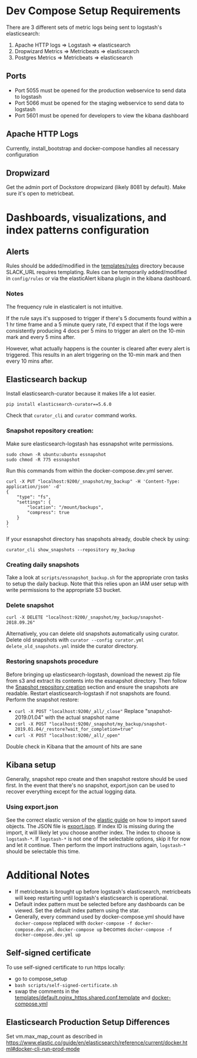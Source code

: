 # Dev Compose Setup Requirements
There are 3 different sets of metric logs being sent to logstash's elasticsearch:
1. Apache HTTP logs => Logstash => elasticsearch
2. Dropwizard Metrics => Metricbeats => elasticsearch
3. Postgres Metrics => Metricbeats => elasticsearch

## Ports
- Port 5055 must be opened for the production webservice to send data to logstash
- Port 5066 must be opened for the staging webservice to send data to logstash
- Port 5601 must be opened for developers to view the kibana dashboard

## Apache HTTP Logs

Currently, install\_bootstrap and docker-compose handles all necessary configuration

<!-- Long term, will likely move to AWS RDS, making postgres setup simpler
## Postgres

Setup is unlikely required if metricbeats and postgres are on the same docker network.  If it isn't, ensure that `/etc/postgresql/9.6/main/pg_hba.conf` allows the requests.
Additionally, if pg\_stat\_statements are required, `shared_preload_libraries = 'pg_stat_statements'` needs to be added to the `/etc/postgresql/9.6/main/postgresql.conf` file.
-->

## Dropwizard

Get the admin port of Dockstore dropwizard (likely 8081 by default).  Make sure it's open to metricbeat.

# Dashboards, visualizations, and index patterns configuration

## Alerts

Rules should be added/modified in the [templates/rules](templates/rules) directory because SLACK\_URL requires templating. Rules can be temporarily added/modified in `config/rules` or via the elasticAlert kibana plugin in the kibana dashboard.

### Notes

The frequency rule in elasticalert is not intuitive.

If the rule says it's supposed to trigger if there's 5 documents found within a 1 hr time frame and a 5 minute query rate, I'd expect that if the logs were consistently producing 4 docs per 5 mins to trigger an alert on the 10-min mark and every 5 mins after.

However, what actually happens is the counter is cleared after every alert is triggered.  This results in an alert triggering on the 10-min mark and then every 10 mins after.


## Elasticsearch backup
Install elasticsearch-curator because it makes life a lot easier.
```
pip install elasticsearch-curator==5.6.0
``` 
Check that `curator_cli` and `curator` command works.

### Snapshot repository creation:
Make sure elasticsearch-logstash has essnapshot write permissions. 
```
sudo chown -R ubuntu:ubuntu essnapshot
sudo chmod -R 775 essnapshot
```
Run this commands from within the docker-compose.dev.yml server.
```
curl -X PUT "localhost:9200/_snapshot/my_backup" -H 'Content-Type: application/json' -d'
{
    "type": "fs",
    "settings": {
        "location": "/mount/backups",
        "compress": true
    }
}
'
```
If your essnapshot directory has snapshots already, double check by using:
```
curator_cli show_snapshots --repository my_backup
```

### Creating daily snapshots

Take a look at `scripts/essnapshot_backup.sh` for the appropriate cron tasks to setup the daily backup. Note that this relies upon an IAM user setup with write permissions to the appropriate S3 bucket. 

### Delete snapshot
`curl -X DELETE "localhost:9200/_snapshot/my_backup/snapshot-2018.09.26"`

Alternatively, you can delete old snapshots automatically using curator.  Delete old snapshots with `curator --config curator.yml delete_old_snapshots.yml` inside the curator directory.


### Restoring snapshots procedure
Before bringing up elasticsearch-logstash, download the newest zip file from s3 and extract its contents into the essnapshot directory. Then follow the [Snapshot repository creation](#snapshot-repository-creation) section and ensure the snapshots are readable.  Restart elasticsearch-logstash if not snapshots are found.  Perform the snapshot restore:
- `curl -X POST "localhost:9200/_all/_close"`
Replace "snapshot-2019.01.04" with the actual snapshot name
- `curl -X POST "localhost:9200/_snapshot/my_backup/snapshot-2019.01.04/_restore?wait_for_completion=true"`
- `curl -X POST "localhost:9200/_all/_open"`

Double check in Kibana that the amount of hits are sane

## Kibana setup
Generally, snapshot repo create and then snapshot restore should be used first.  In the event that there's no snapshot, export.json can be used to recover everything except for the actual logging data.

### Using export.json
See the correct elastic version of the [elastic guide](https://www.elastic.co/guide/en/kibana/current/managing-saved-objects.html#_import_objects) on how to import saved objects.  The JSON file is [export.json](export.json).  If index ID is missing during the import, it will likely let you choose another index.  The index to choose is `logstash-*`.  If `logstash-*` is not one of the selectable options, skip it for now and let it continue.  Then perform the import instructions again, `logstash-*` should be selectable this time.

# Additional Notes
- If metricbeats is brought up before logstash's elasticsearch, metricbeats will keep restarting until logstash's elasticsearch is operational.
- Default index pattern must be selected before any dashboards can be viewed.  Set the default index pattern using the star.
- Generally, every command used by docker-compose.yml should have `docker-compose` replaced with `docker-compose -f docker-compose.dev.yml`. `docker-compose up` becomes `docker-compose -f docker-compose.dev.yml up`

## Self-signed certificate
To use self-signed certificate to run https locally: 
- go to compose\_setup
- `bash scripts/self-signed-certificate.sh`
- swap the comments in the [templates/default.nginx_https.shared.conf.template](templates/default.nginx_https.shared.conf.template) and [docker-compose.yml](docker-compose.yml)

## Elasticsearch Production Setup Differences
Set vm.max_map_count as described in https://www.elastic.co/guide/en/elasticsearch/reference/current/docker.html#docker-cli-run-prod-mode
